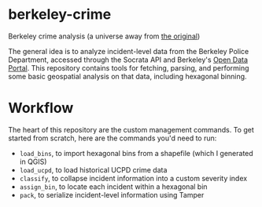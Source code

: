 # berkeley-crime

Berkeley crime analysis (a universe away from [the original](http://berkeleycrime.org))

The general idea is to analyze incident-level data from the Berkeley Police Department, accessed through the Socrata API and Berkeley's [Open Data Portal](https://data.cityofberkeley.info). This repository contains tools for fetching, parsing, and performing some basic geospatial analysis on that data, including hexagonal binning.

# Workflow

The heart of this repository are the custom management commands. To get started from scratch, here are the commands you'd need to run:

* `load_bins`, to import hexagonal bins from a shapefile (which I generated in QGIS)
* `load_ucpd`, to load historical UCPD crime data
* `classify`, to collapse incident information into a custom severity index
* `assign_bin`, to locate each incident within a hexagonal bin
* `pack`, to serialize incident-level information using Tamper